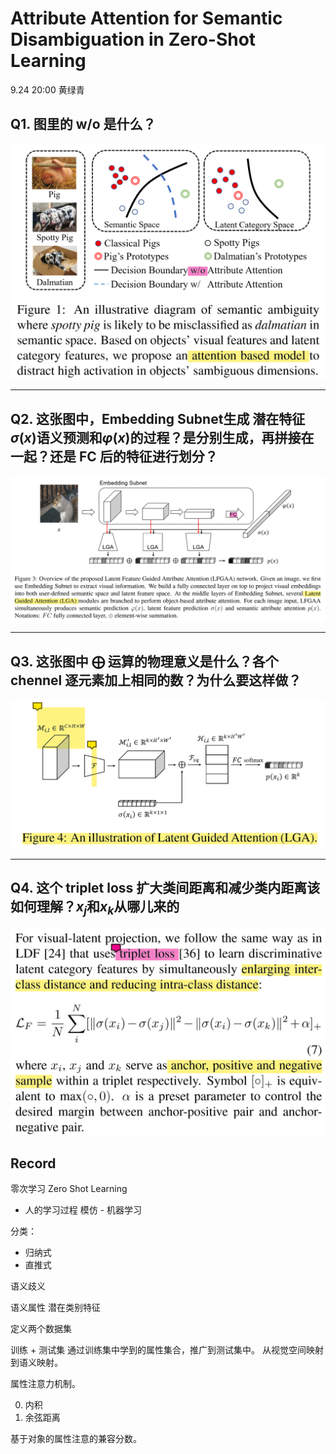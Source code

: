 # Attribute Attention for Semantic Disambiguation in Zero-Shot Learning

9.24 20:00 黄绿青

## Q1. **图里的 w/o 是什么？**

![Fig.1](imgs/Snipaste_2020-09-24_14-14-02.png)

------------------------------------------

## Q2. **这张图中，Embedding Subnet生成 潜在特征$\sigma(x)$语义预测和$\varphi(x)$的过程？是分别生成，再拼接在一起？还是 FC 后的特征进行划分？**

![Fig.3](imgs/Snipaste_2020-09-24_14-02-53.png)

------------------------------------------

## Q3. **这张图中 $\bigoplus$ 运算的物理意义是什么？各个 chennel 逐元素加上相同的数？为什么要这样做？**

![Fig.4](imgs/Snipaste_2020-09-24_14-42-42.png)

------------------------------------------

## Q4. **这个 triplet loss 扩大类间距离和减少类内距离该如何理解？$x_j$和$x_k$从哪儿来的**

![Eq.2](imgs/Snipaste_2020-09-24_14-54-13.png)


## Record

零次学习 Zero Shot Learning

* 人的学习过程 模仿 - 机器学习

分类：

* 归纳式
* 直推式

语义歧义

语义属性
潜在类别特征

定义两个数据集

训练 + 测试集 通过训练集中学到的属性集合，推广到测试集中。
从视觉空间映射到语义映射。

属性注意力机制。

0. 内积
1. 余弦距离

基于对象的属性注意的兼容分数。